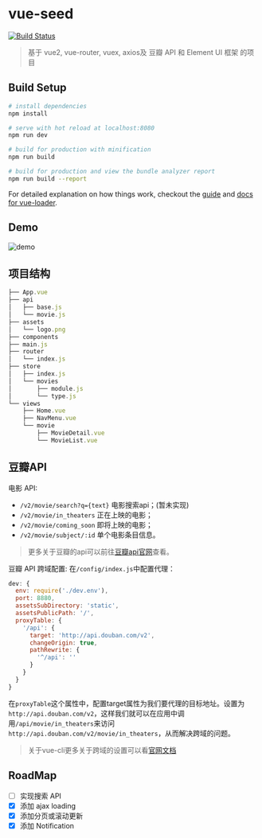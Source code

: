 # vue-seed
[![Build Status](https://travis-ci.org/my9074/vue-douban.svg?branch=master)](https://travis-ci.org/my9074/vue-douban)


> 基于 vue2, vue-router, vuex, axios及 豆瓣 API 和 Element UI 框架 的项目

## Build Setup

``` bash
# install dependencies
npm install

# serve with hot reload at localhost:8080
npm run dev

# build for production with minification
npm run build

# build for production and view the bundle analyzer report
npm run build --report
```

For detailed explanation on how things work, checkout the [guide](http://vuejs-templates.github.io/webpack/) and [docs for vue-loader](http://vuejs.github.io/vue-loader).

## Demo

![demo](https://j.gifs.com/qjkk8r.gif)

## 项目结构
```javascript
├── App.vue
├── api
│   ├── base.js
│   └── movie.js
├── assets
│   └── logo.png
├── components
├── main.js
├── router
│   └── index.js
├── store
│   ├── index.js
│   └── movies
│       ├── module.js
│       └── type.js
└── views
    ├── Home.vue
    ├── NavMenu.vue
    └── movie
        ├── MovieDetail.vue
        └── MovieList.vue

```
## 豆瓣API
电影 API:
* `/v2/movie/search?q={text}` 电影搜索api；(暂未实现)
* `/v2/movie/in_theaters` 正在上映的电影；
* `/v2/movie/coming_soon` 即将上映的电影；
* `/v2/movie/subject/:id` 单个电影条目信息。

>更多关于豆瓣的api可以前往[豆瓣api官网](https://developers.douban.com/wiki/?title=guide)查看。

豆瓣 API 跨域配置:
在`/config/index.js`中配置代理：
```javascript
dev: {
  env: require('./dev.env'),
  port: 8880,
  assetsSubDirectory: 'static',
  assetsPublicPath: '/',
  proxyTable: {
    '/api': {
      target: 'http://api.douban.com/v2',
      changeOrigin: true,
      pathRewrite: {
        '^/api': ''
      }
    }
  }
}
```
在`proxyTable`这个属性中，配置target属性为我们要代理的目标地址。设置为`http://api.douban.com/v2`，这样我们就可以在应用中调用`/api/movie/in_theaters`来访问`http://api.douban.com/v2/movie/in_theaters`，从而解决跨域的问题。
>关于vue-cli更多关于跨域的设置可以看[官网文档](http://vuejs-templates.github.io/webpack/)

## RoadMap
* [ ] 实现搜索 API
* [x] 添加 ajax loading
* [x] 添加分页或滚动更新
* [x] 添加 Notification

